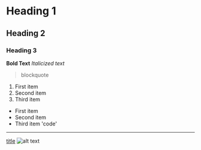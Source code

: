 # Heading 1
## Heading 2
### Heading 3
**Bold Text**
_Italicized text_
> blockquote
1. First item
2. Second item
3. Third item
- First item
- Second item
- Third item
'code'
---
[title](https://www.example.com)
![alt text](image.jpg)
